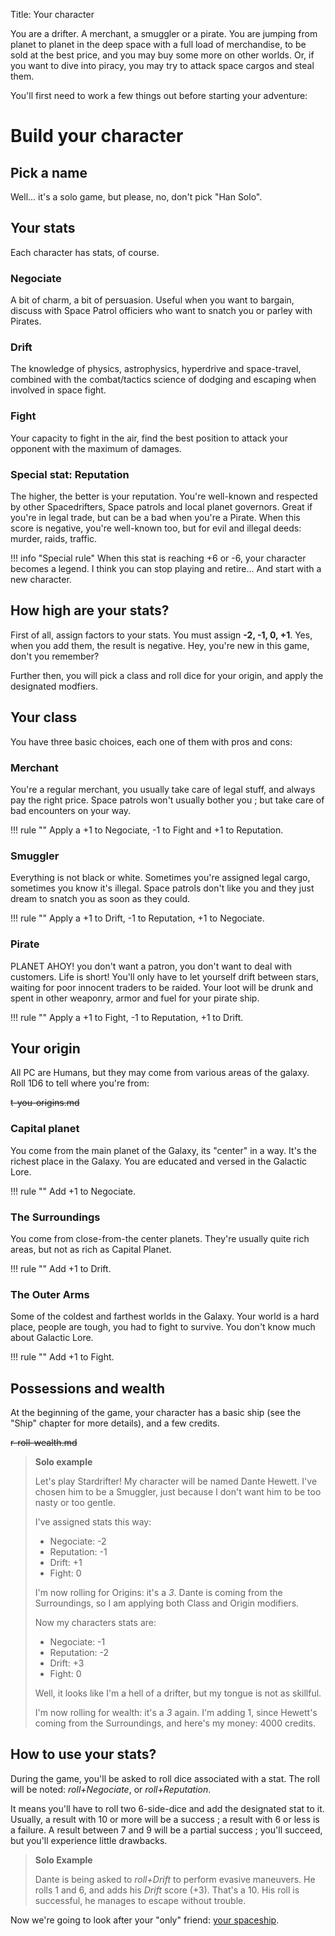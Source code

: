Title: Your character

You are a drifter. A merchant, a smuggler or a pirate. You are jumping from
planet to planet in the deep space with a full load of merchandise, to be sold
at the best price, and you may buy some more on other worlds. Or, if you want to
dive into piracy, you may try to attack space cargos and steal them.

You'll first need to work a few things out before starting your adventure:

# Build your character

## Pick a name

Well... it's a solo game, but please, no, don't pick "Han Solo".

## Your stats

Each character has stats, of course.

### Negociate

A bit of charm, a bit of persuasion. Useful when you want to bargain, discuss
with Space Patrol officiers who want to snatch you or parley with Pirates.

### Drift

The knowledge of physics, astrophysics, hyperdrive and space-travel, combined
with the combat/tactics science of dodging and escaping when involved in space
fight.

### Fight

Your capacity to fight in the air, find the best position to attack your
opponent with the maximum of damages.

### Special stat: Reputation

The higher, the better is your reputation. You're well-known and respected by
other Spacedrifters, Space patrols and local planet governors. Great if you're
in legal trade, but can be a bad when you're a Pirate. When this score is
negative, you're well-known too, but for evil and illegal deeds: murder, raids,
traffic.

!!! info "Special rule"
    When this stat is reaching +6 or -6, your character becomes a
    legend. I think you can stop playing and retire... And start with a new
    character.

## How high are your stats?

First of all, assign factors to your stats. You must assign **-2, -1, 0, +1**.
Yes, when you add them, the result is negative. Hey, you're new in this game,
don't you remember?

Further then, you will pick a class and roll dice for your origin, and apply
the designated modfiers.

## Your class

You have three basic choices, each one of them with pros and cons:

### Merchant

You're a regular merchant, you usually take care of legal stuff, and
always pay the right price. Space patrols won't usually bother you ; but take
care of bad encounters on your way.

!!! rule ""
    Apply a +1 to Negociate, -1 to Fight and +1 to Reputation.

### Smuggler

Everything is not black or white. Sometimes you're assigned legal
cargo, sometimes you know it's illegal. Space patrols don't like you and they
just dream to snatch you as soon as they could.

!!! rule ""
    Apply a +1 to Drift, -1 to Reputation, +1 to Negociate.

### Pirate

PLANET AHOY! you don't want a patron, you don't want to deal with
customers. Life is short! You'll only have to let yourself drift between
stars, waiting for poor innocent traders to be raided. Your loot will be drunk
and spent in other weaponry, armor and fuel for your pirate ship.

!!! rule "" 
    Apply a +1 to Fight, -1 to Reputation, +1 to Drift.

## Your origin

All PC are Humans, but they may come from various areas of the galaxy. Roll 1D6
to tell where you're from:

~~t-you-origins.md~~

### Capital planet

You come from the main planet of the Galaxy, its "center" in a way. It's the
richest place in the Galaxy. You are educated and versed in the Galactic Lore.

!!! rule "" 
    Add +1 to Negociate.

### The Surroundings

You come from close-from-the center planets. They're usually quite rich areas,
but not as rich as Capital Planet.

!!! rule "" 
    Add +1 to Drift.

### The Outer Arms

Some of the coldest and farthest worlds in the Galaxy. Your world is a hard
place, people are tough, you had to fight to survive. You don't know much about
Galactic Lore.

!!! rule "" 
    Add +1 to Fight.

## Possessions and wealth

At the beginning of the game, your character has a basic ship (see the "Ship"
chapter for more details), and a few credits.

~~r-roll-wealth.md~~


> **Solo example**
> 
> Let's play Stardrifter! My character will be named Dante Hewett. I've
> chosen him to be a Smuggler, just because I don't want him to be too nasty or
> too gentle.  
>
> I've assigned stats this way:
>
> * Negociate: -2
> * Reputation: -1
> * Drift: +1
> * Fight: 0
>
>
> I'm now rolling for Origins: it's a *3*. Dante is coming from the Surroundings,
> so I am applying both Class and Origin modifiers.
>
> Now my characters stats are:
> 
> * Negociate: -1
> * Reputation: -2
> * Drift: +3
> * Fight: 0
>
> Well, it looks like I'm a hell of a drifter, but my tongue is not as skillful.
>
> I'm now rolling for wealth: it's a *3* again. I'm adding 1, since Hewett's
> coming from the Surroundings, and here's my money: 4000 credits.

## How to use your stats?

During the game, you'll be asked to roll dice associated with a stat. The roll
will be noted: *roll+Negociate*, or *roll+Reputation*.

It means you'll have to roll two 6-side-dice and add the designated stat to it.
Usually, a result with 10 or more will be a success ; a result with 6 or less
is a failure. A result between 7 and 9 will be a partial success ; you'll succeed,
but you'll experience little drawbacks.

> **Solo Example**
>
> Dante is being asked to *roll+Drift* to perform evasive maneuvers.
> He rolls 1 and 6, and adds his *Drift* score (+3). That's a 10. His roll is 
> successful, he manages to escape without trouble.

Now we're going to look after your "only" friend: [your spaceship][ship].


[ship]: ../ship/
